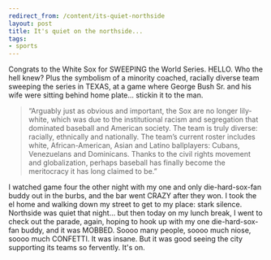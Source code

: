 ```yaml
---
redirect_from: /content/its-quiet-northside
layout: post
title: It's quiet on the northside...
tags:
- sports
---
```

Congrats to the White Sox for SWEEPING the World Series. HELLO. Who the hell knew? Plus the symbolism of a minority coached, racially diverse team sweeping the series in TEXAS, at a game where George Bush Sr. and his wife were sitting behind home plate... stickin it to the man.

> 
> “Arguably just as obvious and important, the Sox are no longer lily-white, which was due to the institutional racism and segregation that dominated baseball and American society. The team is truly diverse: racially, ethnically and nationally. The team’s current roster includes white, African-American, Asian and Latino ballplayers: Cubans, Venezuelans and Dominicans. Thanks to the civil rights movement and globalization, perhaps baseball has finally become the meritocracy it has long claimed to be.”
> 

I watched game four the other night with my one and only die-hard-sox-fan buddy out in the burbs, and the bar went CRAZY after they won. I took the el home and walking down my street to get to my place: stark silence. Northside was quiet that night... but then today on my lunch break, I went to check out the parade, again, hoping to hook up with my one die-hard-sox-fan buddy, and it was MOBBED. Soooo many people, soooo much niose, soooo much CONFETTI. It was insane. But it was good seeing the city supporting its teams so fervently. It's on.

